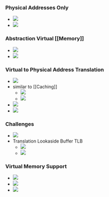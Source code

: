 ### Physical Addresses Only
+ ![](Pasted%20image%2020230202195046.png)
+ ![](Pasted%20image%2020230202195057.png)

### Abstraction Virtual [[Memory]]
+ ![](Pasted%20image%2020230202195515.png)
+ ![](Pasted%20image%2020230202195800.png)

### Virtual to Physical Address Translation
+ ![](Pasted%20image%2020230202195838.png)
+ similar to [[Caching]]
	+ ![](Pasted%20image%2020230202200434.png)
	+ ![](Pasted%20image%2020230202200457.png)
+ ![](Pasted%20image%2020230202200733.png)
+ ![](Pasted%20image%2020230202201125.png)

### Challenges
+ ![](Pasted%20image%2020230202201607.png)
+ Translation Lookaside Buffer TLB
	+ ![](Pasted%20image%2020230202201803.png)
	+ ![](Pasted%20image%2020230202201736.png)

### Virtual Memory Support
+ ![](Pasted%20image%2020230202202136.png)
+ ![](Pasted%20image%2020230202202219.png)
+ ![](Pasted%20image%2020230202202255.png)